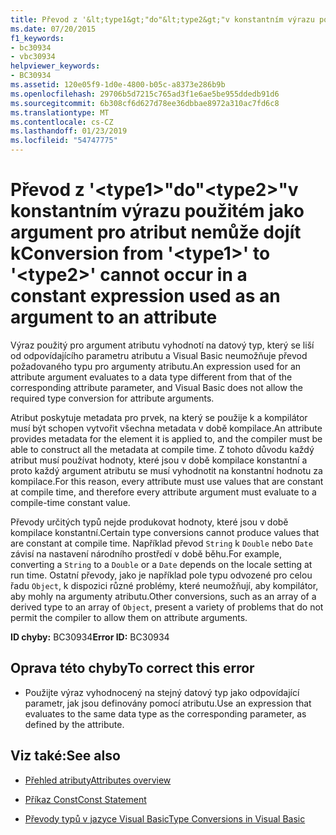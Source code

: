 ```yaml
---
title: Převod z '&lt;type1&gt;"do"&lt;type2&gt;"v konstantním výrazu použitém jako argument pro atribut nemůže dojít k
ms.date: 07/20/2015
f1_keywords:
- bc30934
- vbc30934
helpviewer_keywords:
- BC30934
ms.assetid: 120e05f9-1d0e-4800-b05c-a8373e286b9b
ms.openlocfilehash: 29706b5d7215c765ad3f1e6ae5be955ddedb91d6
ms.sourcegitcommit: 6b308cf6d627d78ee36dbbae8972a310ac7fd6c8
ms.translationtype: MT
ms.contentlocale: cs-CZ
ms.lasthandoff: 01/23/2019
ms.locfileid: "54747775"
---
```

# <a name="conversion-from-lttype1gt-to-lttype2gt-cannot-occur-in-a-constant-expression-used-as-an-argument-to-an-attribute"></a><span data-ttu-id="e35c8-102">Převod z '&lt;type1&gt;"do"&lt;type2&gt;"v konstantním výrazu použitém jako argument pro atribut nemůže dojít k</span><span class="sxs-lookup"><span data-stu-id="e35c8-102">Conversion from '&lt;type1&gt;' to '&lt;type2&gt;' cannot occur in a constant expression used as an argument to an attribute</span></span>
<span data-ttu-id="e35c8-103">Výraz použitý pro argument atributu vyhodnotí na datový typ, který se liší od odpovídajícího parametru atributu a Visual Basic neumožňuje převod požadovaného typu pro argumenty atributu.</span><span class="sxs-lookup"><span data-stu-id="e35c8-103">An expression used for an attribute argument evaluates to a data type different from that of the corresponding attribute parameter, and Visual Basic does not allow the required type conversion for attribute arguments.</span></span>  
  
 <span data-ttu-id="e35c8-104">Atribut poskytuje metadata pro prvek, na který se použije k a kompilátor musí být schopen vytvořit všechna metadata v době kompilace.</span><span class="sxs-lookup"><span data-stu-id="e35c8-104">An attribute provides metadata for the element it is applied to, and the compiler must be able to construct all the metadata at compile time.</span></span> <span data-ttu-id="e35c8-105">Z tohoto důvodu každý atribut musí používat hodnoty, které jsou v době kompilace konstantní a proto každý argument atributu se musí vyhodnotit na konstantní hodnotu za kompilace.</span><span class="sxs-lookup"><span data-stu-id="e35c8-105">For this reason, every attribute must use values that are constant at compile time, and therefore every attribute argument must evaluate to a compile-time constant value.</span></span>  
  
 <span data-ttu-id="e35c8-106">Převody určitých typů nejde produkovat hodnoty, které jsou v době kompilace konstantní.</span><span class="sxs-lookup"><span data-stu-id="e35c8-106">Certain type conversions cannot produce values that are constant at compile time.</span></span> <span data-ttu-id="e35c8-107">Například převod `String` k `Double` nebo `Date` závisí na nastavení národního prostředí v době běhu.</span><span class="sxs-lookup"><span data-stu-id="e35c8-107">For example, converting a `String` to a `Double` or a `Date` depends on the locale setting at run time.</span></span> <span data-ttu-id="e35c8-108">Ostatní převody, jako je například pole typu odvozené pro celou řadu `Object`, k dispozici různé problémy, které neumožňují, aby kompilátor, aby mohly na argumenty atributu.</span><span class="sxs-lookup"><span data-stu-id="e35c8-108">Other conversions, such as an array of a derived type to an array of `Object`, present a variety of problems that do not permit the compiler to allow them on attribute arguments.</span></span>  
  
 <span data-ttu-id="e35c8-109">**ID chyby:** BC30934</span><span class="sxs-lookup"><span data-stu-id="e35c8-109">**Error ID:** BC30934</span></span>  
  
## <a name="to-correct-this-error"></a><span data-ttu-id="e35c8-110">Oprava této chyby</span><span class="sxs-lookup"><span data-stu-id="e35c8-110">To correct this error</span></span>  
  
-   <span data-ttu-id="e35c8-111">Použijte výraz vyhodnocený na stejný datový typ jako odpovídající parametr, jak jsou definovány pomocí atributu.</span><span class="sxs-lookup"><span data-stu-id="e35c8-111">Use an expression that evaluates to the same data type as the corresponding parameter, as defined by the attribute.</span></span>  
  
## <a name="see-also"></a><span data-ttu-id="e35c8-112">Viz také:</span><span class="sxs-lookup"><span data-stu-id="e35c8-112">See also</span></span>
- [<span data-ttu-id="e35c8-113">Přehled atributy</span><span class="sxs-lookup"><span data-stu-id="e35c8-113">Attributes overview</span></span>](~/docs/visual-basic/programming-guide/concepts/attributes/index.md)

- [<span data-ttu-id="e35c8-114">Příkaz Const</span><span class="sxs-lookup"><span data-stu-id="e35c8-114">Const Statement</span></span>](../../visual-basic/language-reference/statements/const-statement.md)
- [<span data-ttu-id="e35c8-115">Převody typů v jazyce Visual Basic</span><span class="sxs-lookup"><span data-stu-id="e35c8-115">Type Conversions in Visual Basic</span></span>](../../visual-basic/programming-guide/language-features/data-types/type-conversions.md)
